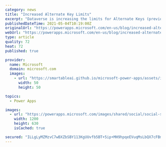 ```yaml
---
category: news
title: "Increased Alternate Key Limits"
excerpt: "Dataverse is increasing the limits for Alternate Keys (previously known as Entity Keys). Prior to this change, each table was limited to 5 alternate keys. "
publishedDateTime: 2021-05-04T10:19:00Z
originalUrl: "https://powerapps.microsoft.com/en-us/blog/increased-alternate-key-limits/"
webUrl: "https://powerapps.microsoft.com/en-us/blog/increased-alternate-key-limits/"
type: article
quality: 72
heat: 72
published: true

provider:
  name: Microsoft
  domain: microsoft.com
  images:
    - url: "https://smartableai.github.io/microsoft-power-apps/assets/images/organizations/microsoft.com-50x50.jpg"
      width: 50
      height: 50

topics:
  - Power Apps

images:
  - url: "https://powerapps.microsoft.com/images/shared/social/social-share-post-ignite.png"
    width: 1200
    height: 630
    isCached: true

secured: "ILLgLyMZMzvC7wBXZbSBY113KgUUvfb5BT+5ip+MH9hpqeEVuqMsLbQX7cFBmhsUPiei1Iip6EL2/FYvo01BI7YhB7LuW8pA2qkBS3cOXNaGhNAC+hG2ElsLE/k6bspdPzFKZ569C2p4cD2gw1wpyM5e48jSj94bVEtHdqdhl7sqxlAb+9ySgTKK5tf3Ve+jcDMRpyzD2vBQIvr0GXBzty7SIm6+5To4bKRHqhWKlfTLIIer6bDf5wsFgeHikE3KO+Cf+lkb9y0GtVq9VzmMjsQXjA6teSW0nhJ7gEmO0iSrlCYXdZ55c4Hstfra8dTTJRxz28p3KOYhiVoe1Nwaz9+XWrhJHf601+Nv/gkM/H8=;Xlnz1MPurf2kU2uO6mOIXw=="
---
```


